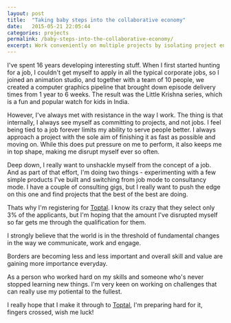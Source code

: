 ```yaml
---
layout: post
title:  "Taking baby steps into the collaborative economy"
date:   2015-05-21 22:05:44
categories: projects
permalink: /baby-steps-into-the-collaborative-economy/
excerpt: Work conveniently on multiple projects by isolating project environments within chroot jails
---
```


I've spent 16 years developing interesting stuff. When I first started hunting for a job, I couldn't get myself to apply in all the typical corporate jobs, so I joined an animation studio, and together with a team of 10 people, we created a computer graphics pipeline that brought down episode delivery times from 1 year to 6 weeks. The result was the Little Krishna series, which is a fun and popular watch for kids in India.

However, I've always met with resistance in the way I work. The thing is that internally, I always see myself as committing to projects, and not jobs. I feel being tied to a job forever limits my ability to serve people better. I always approach a project with the sole aim of finishing it as fast as possible and moving on. While this does put pressure on me to perform, it also keeps me in top shape, making me disrupt myself ever so often.

Deep down, I really want to unshackle myself from the concept of a job. And as part of that effort, I'm doing two things - experimenting with a few simple products I've built and switching from job mode to consultancy mode. I have a couple of consulting gigs, but I really want to push the edge on this one and find projects that the best of the best are doing.

Thats why I'm registering for [Toptal](https://www.toptal.com). I know its crazy that they select only 3% of the applicants, but I'm hoping that the amount I've disrupted myself so far gets me through the qualification for them. 

I strongly believe that the world is in the threshold of fundamental changes in the way we communicate, work and engage.

Borders are becoming less and less important and overall skill and value are gaining more importance everyday.

As a person who worked hard on my skills and someone who's never stopped learning new things. I'm very keen on working on challenges that can really use my potiental to the fullest.

I really hope that I make it through to [Toptal](https://www.toptal.com), I'm preparing hard for it, fingers crossed, wish me luck!
